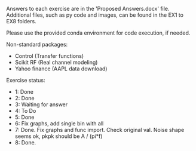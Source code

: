 Answers to each exercise are in the 'Proposed Answers.docx' file.
Additional files, such as py code and images, can be found in the EX1 to EX8 folders.

Please use the provided conda environment for code execution, if needed.

Non-standard packages:
- Control (Transfer functions)
- Scikit RF (Real channel modeling)
- Yahoo finance (AAPL data download)

Exercise status:
 - 1: Done
 - 2: Done
 - 3: Waiting for answer
 - 4: To Do
 - 5: Done
 - 6: Fix graphs, add single bin with all
 - 7: Done. Fix graphs and func import. Check original val. Noise shape seems ok, pkpk should be A / (pi*f)
 - 8: Done.
 
